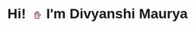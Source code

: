 <!DOCTYPE html>
<html lang="en">
<head>
    <meta charset="UTF-8">
    <meta name="viewport" content="width=device-width, initial-scale=1.0">
    <title>Greeting Page</title>
    <style>
        /* CSS class for the greeting */
        .greeting {
            text-align: center;
            font-family: Arial, sans-serif;
        }
        .greeting img {
            height: 4%;
            width: 4%;
            vertical-align: middle;
            margin-left: 5px; /* Adjust spacing as needed */
        }
    </style>
</head>
<body>
    <h1 class="greeting">
        Hi! <img src="animation_icon/wave.gif" alt="Waving Hand">
        I'm Divyanshi Maurya
    </h1>
</body>
</html>
